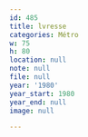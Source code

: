 ```yaml
---
id: 485
title: lvresse
categories: Métro
w: 75
h: 80
location: null
note: null
file: null
year: '1980'
year_start: 1980
year_end: null
image: null

---
```

